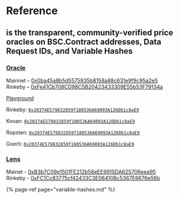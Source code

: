 # Reference

## is the transparent, community-verified price oracles on BSC.Contract addresses, Data Request IDs, and Variable Hashes

### [Oracle](https://github.com/tellor-io/TellorCore)

Mainnet **-** [0x0ba45a8b5d5575935b8158a88c631e9f9c95a2e5](https://etherscan.io/address/0x0ba45a8b5d5575935b8158a88c631e9f9c95a2e5)  
Rinkeby **-** [0xFe41Cb708CD98C5B20423433309E55b53F79134a](https://rinkeby.etherscan.io/address/0xFe41Cb708CD98C5B20423433309E55b53F79134a)

[Playground](https://github.com/tellor-io/TellorPlayground)

Rinkeby: [`0x20374E579832859f180536A69093A126Db1c8aE9`](https://rinkeby.etherscan.io/address/0x20374E579832859f180536A69093A126Db1c8aE9#code)

Kovan: [`0x20374E579832859f180536A69093A126Db1c8aE9`](https://kovan.etherscan.io/address/0x20374E579832859f180536A69093A126Db1c8aE9#code)

Ropsten: [`0x20374E579832859f180536A69093A126Db1c8aE9`](https://ropsten.etherscan.io/address/0x20374E579832859f180536A69093A126Db1c8aE9#code)

Goerli: [`0x20374E579832859f180536A69093A126Db1c8aE9`](https://goerli.etherscan.io/address/0x20374E579832859f180536A69093A126Db1c8aE9#code)

### [Lens](https://github.com/tellor-io/lens)

Mainet - [0xB3b7C09e1501FE212b58eEE9915DA625706eea95](https://etherscan.io/address/0xB3b7C09e1501FE212b58eEE9915DA625706eea95#readContract)  
Rinkeby - [0xFC1Cc83775cf42433C3E06410Bc5367E6676e56b](https://rinkeby.etherscan.io/address/0xFC1Cc83775cf42433C3E06410Bc5367E6676e56b#readContract)

{% page-ref page="variable-hashes.md" %}

